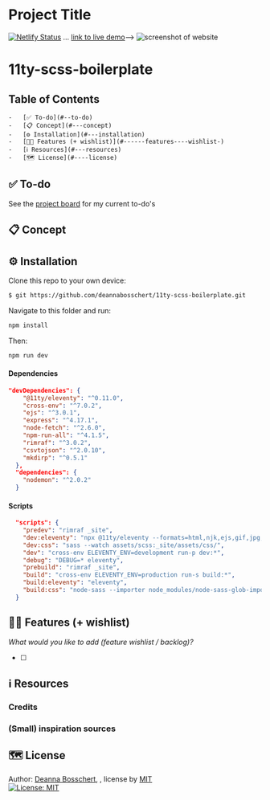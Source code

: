 # Project Title

[![Netlify Status](https://api.netlify.com/api/v1/badges/581f4463-abc5-4dcb-802f-dad50e683c44/deploy-status)](https://app.netlify.com/sites/11ty-scss-boilerplate/deploys)
 ... [link to live demo]()-->
![screenshot of website]()
# 11ty-scss-boilerplate

## Table of Contents

    -   [✅ To-do](#--to-do)
    -   [📋 Concept](#---concept)
    -   [⚙️ Installation](#---installation)
    -   [👯🏿‍ Features (+ wishlist)](#------features----wishlist-)
    -   [ℹ️ Resources](#---resources)
    -   [🗺️ License](#----license)

## ✅ To-do

See the [project board](https://github.com/deannabosschert/11ty-scss-boilerplate/projects/1) for my current to-do's

## 📋 Concept


## ⚙️ Installation

Clone this repo to your own device:

```bash
$ git https://github.com/deannabosschert/11ty-scss-boilerplate.git
```

Navigate to this folder and run:

```bash
npm install
```

Then:

```bash
npm run dev
```

#### Dependencies

```json
"devDependencies": {
    "@11ty/eleventy": "^0.11.0",
    "cross-env": "^7.0.2",
    "ejs": "^3.0.1",
    "express": "^4.17.1",
    "node-fetch": "^2.6.0",
    "npm-run-all": "^4.1.5",
    "rimraf": "^3.0.2",
    "csvtojson": "^2.0.10",
    "mkdirp": "^0.5.1"
  },
  "dependencies": {
    "nodemon": "^2.0.2"
  }
```

#### Scripts

```json
  "scripts": {
    "predev": "rimraf _site",
    "dev:eleventy": "npx @11ty/eleventy --formats=html,njk,ejs,gif,jpg,png,css --serve --port=3000",
    "dev:css": "sass --watch assets/scss:_site/assets/css/",
    "dev": "cross-env ELEVENTY_ENV=development run-p dev:*",
    "debug": "DEBUG=* eleventy",
    "prebuild": "rimraf _site",
    "build": "cross-env ELEVENTY_ENV=production run-s build:*",
    "build:eleventy": "eleventy",
    "build:css": "node-sass --importer node_modules/node-sass-glob-importer/dist/cli.js assets/scss/index.scss _site/assets/css/index.css"
  }
```

## 👯🏿‍ Features (+ wishlist)

_What would you like to add (feature wishlist / backlog)?_

-   [ ] 

## ℹ️ Resources

### Credits


### (Small) inspiration sources


## 🗺️ License

Author: [Deanna Bosschert](https://github.com/deannabosschert), , license by
[MIT](https://github.com/deannabosschert/11ty-scss-boilerplate/blob/master/LICENSE)  
[![License: MIT](https://img.shields.io/badge/License-MIT-yellow.svg)](https://opensource.org/licenses/MIT)
